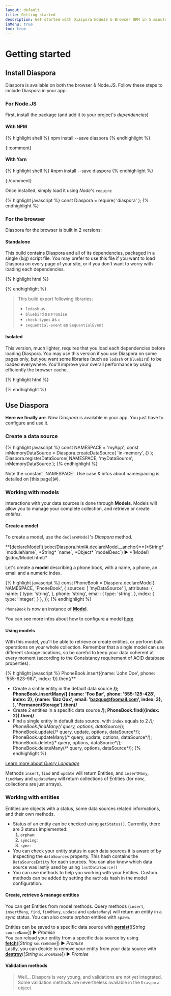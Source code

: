 ```yaml
---
layout: default
title: Getting started
description: Get started with Diaspora NodeJS & Browser ORM in 5 minutes. These quick steps will help you to create your own models on your own data-sources.
inMenu: true
toc: true
---
```


# Getting started

## Install Diaspora

Diaspora is available on both the browser & Node.JS. Follow these steps to include Diaspora in your app:

### For Node.JS

First, install the package (and add it to your project's *dependencies*)

<div class="tabs tabs-code">
<div class="tab" data-ref="npm">

#### With NPM

{% highlight shell %}
npm install --save diaspora
{% endhighlight %}
</div>

{::comment}
<div class="tab" data-ref="yarn">

#### With Yarn

{% highlight shell %}
#npm install --save diaspora
{% endhighlight %}
</div>
{:/comment}
</div>

Once installed, simply load it using *Node*'s `require`

{% highlight javascript %}
const Diaspora = require( 'diaspora' );
{% endhighlight %}

### For the browser

Diaspora for the browser is built in 2 versions:

#### Standalone

This build contains Diaspora and all of its dependencies, packaged in a single (*big*) script file. You may prefer to use this file if you want to load Diaspora on every page of your site, or if you don't want to worry with loading each dependencies.

{% highlight html %}
<html>
	<head><!-- Your document's `head` --></head>
	<body>
		<!-- Your page content -->
		<script type="text/javascript" src="diaspora.min.js"></script>
		<script type="text/javascript" src="..."></script><!-- Load here your main page script. -->
	</body>
</html>
{% endhighlight %}

> This build export following libraries:
>
>  * `lodash` as `_`
>  * `bluebird` as `Promise`
>  * `check-types` as `c`
>  * `sequential-event` as `SequentialEvent`

#### Isolated

This version, much lighter, requires that you load each dependencies before loading Diaspora. You may use this version if you use Diaspora on some pages only, but you want some libraries (such as `lodash` or `bluebird`) to be loaded everywhere. You'll improve your overall performance by using efficiently the browser cache.

{% highlight html %}
<html>
	<head><!-- Your document's `head` --></head>
	<body>
		<!-- Your page content -->
		<script type="text/javascript" src="lodash.min.js"></script>
		<script type="text/javascript" src="bluebird.min.js"></script>
		<script type="text/javascript" src="check-types.min.js"></script>
		<script type="text/javascript" src="sequential-event.min.js"></script>
		<script type="text/javascript" src="diaspora.min.js"></script>
		<script type="text/javascript" src="..."></script><!-- Load here your main page script. -->
	</body>
</html>
{% endhighlight %}

## Use Diaspora

**Here we finally are**. Now *Diaspora* is available in your app. You just have to configure and use it.

### Create a data source

{% highlight javascript %}
const NAMESPACE = 'myApp';
const inMemoryDataSource = Diaspora.createDataSource( 'in-memory', {} );
Diaspora.registerDataSource( NAMESPACE, 'myDataSource', inMemoryDataSource );
{% endhighlight %}

<div class="note info">
Note the constant `NAMESPACE`. Use case & infos about namespacing is detailed on [this page](#).
</div>

### Working with models

Interactions with your data sources is done through **Models**. Models will allow you to manage your complete collection, and retrieve or create *entities*.

#### Create a model

To create a model, use the `declareModel`'s *Diaspora* method.

<div class="note">
**[declareModel](jsdoc/Diaspora.html#.declareModel__anchor)**(*String* `moduleName`, *String* `name`, *Object* `modelDesc`) ► *[Model](jsdoc/Model.html)*
</div>

Let's create a **model** describing a phone book, with a name, a phone, an email and a numeric index.

{% highlight javascript %}
const PhoneBook = Diaspora.declareModel( NAMESPACE, 'PhoneBook', {
	sources:    [ 'myDataSource' ],
	attributes: {
		name: {
			type: 'string',
		},
		phone: 'string',
		email: {
			type: 'string',
		},
		index: {
			type: 'integer',
		}
	},
});
{% endhighlight %}

`PhoneBook` is now an instance of **[Model](jsdoc/Model.html)**.

You can see more infos about how to configure a model [here](#)

#### Using models

With this model, you'll be able to retrieve or create entities, or perform bulk operations on your whole collection. Remember that a single model can use different storage locations, so be careful to keep your data coherent at every moment (according to the Consistancy requirement of ACID database properties).

{% highlight javascript %}
PhoneBook.insert({name: 'John Doe', phone: '555-623-987', index: 1}).then(/**
 * Create a sinhle entity in the default data source
 **/);
PhoneBook.insertMany([
	{name: 'Foo Bar', phone: '555-125-428', index: 2},
	{name: 'Baz Qux', email: 'bazqux@foomail.com', index: 3},
], 'PermanentStorage').then(/**
 * Create 2 entities in a specific data source
 **/);
PhoneBook.find({index: 2}).then(/**
 * Find a single entity in default data source, with `index` equals to 2
 **/);
 PhoneBook.findMany(/* query, options, dataSource*/);
 PhoneBook.update(/* query, update, options, dataSource*/);
 PhoneBook.updateMany(/* query, update, options, dataSource*/);
 PhoneBook.delete(/* query, options, dataSource*/);
 PhoneBook.deleteMany(/* query, options, dataSource*/);
{% endhighlight %}

<a href="query-language.html" class="btn">Learn more about *Query Language*</a>

Methods `insert`, `find` and `update` will return Entities, and `insertMany`, `findMany` and `updateMany` will return collections of Entities (for now, collections are just arrays).

### Working with entities

Entities are objects with a status, some data sources related informations, and their own methods.

 * Status of an entity can be checked using `getStatus()`.  Currently, there are 3 status implemented:
   1. `orphan`: 
   1. `syncing`: 
   1. `sync`: 
 * You can check your entity status in each data sources it is aware of by inspecting the `dataSources` property. This hash contains the `DataSourceEntity` for each sources. You can also know which data source was lastly used by using `lastDataSource()`
 * You can use methods to help you working with your Entities. Custom methods can be added by setting the `methods` hash in the model configuration.
 
#### Create, retrieve & manage entities

You can get Entities from model methods. Query methods (`insert`, `insertMany`, `find`, `findMany`, `update` and `updateMany`) will return an entity in a *sync* status. You can also create *orphan* entities with `spawn`.

Entities can be saved to a specific data source with **[persist](#)**([*String* `sourceName`]) ► *Promise*  
You can reload your entity from a specific data source by using **[fetch](#)**([*String* `sourceName`]) ► *Promise*  
Lastly, you can decide to remove your entity from your data source with **[destroy](#)**([*String* `sourceName`]) ► *Promise*  

#### Validation methods

> Well... Diaspora is very young, and validations are not yet integrated. Some validation methods are nevertheless available in the `Diaspora` object.